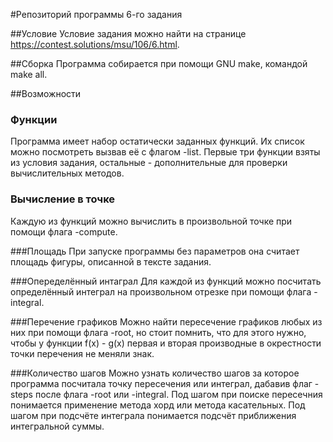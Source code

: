 #Репозиторий программы 6-го задания

##Условие
Условие задания можно найти на странице https://contest.solutions/msu/106/6.html. 

##Сборка
Программа собирается при помощи GNU make, командой make all.

##Возможности

### Функции
Программа имеет набор остатически заданных функций. Их список можно посмотреть вызвав её с флагом -list. Первые три функции взяты из условия задания, остальные - дополнительные для проверки вычислительных методов.

### Вычисление в точке
Каждую из функций можно вычислить в произвольной точке при помощи флага -compute.

###Площадь
При запуске программы без параметров она считает площадь фигуры, описанной в тексте задания.

###Опеределённый интаграл
Для каждой из функций можно посчитать определённый интеграл на произвольном отрезке при помощи флага -integral. 

###Перечение графиков 
Можно найти пересечение графиков любых  из них при помощи флага -root, но стоит помнить, что для этого нужно, чтобы у функции f(x) - g(x) первая и вторая производные в окрестности точки перечения не меняли знак. 

###Количество шагов
Можно узнать количество шагов за которое программа посчитала точку пересечения или интеграл, дабавив флаг -steps после флага -root или -integral. Под шагом при поиске пересечния понимается применение метода хорд или метода касательных. Под шагом при подсчёте интеграла понимается подсчёт приближения интегральной суммы.
